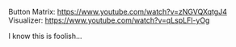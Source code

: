 Button Matrix: https://www.youtube.com/watch?v=zNGVQXqtgJ4
Visualizer: https://www.youtube.com/watch?v=qLspLFl-yOg

I know this is foolish...